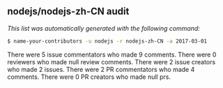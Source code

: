 ## nodejs/nodejs-zh-CN audit

_This list was automatically generated with the following command:_

```sh
$ name-your-contributors -u nodejs -r nodejs-zh-CN -a 2017-03-01
```

There were 5 issue commentators who made 9 comments.
There were 0 reviewers who made null review comments.
There were 2 issue creators who made 2 issues.
There were 2 PR commentators who made 4 comments.
There were 0 PR creators who made null prs.

